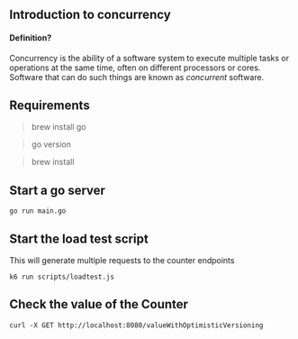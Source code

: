 ## Introduction to concurrency

#### Definition?

Concurrency is the ability of a software system to execute multiple tasks or operations at the same time, often on different processors or cores. Software that can do such things are known as _concurrent_ software.

## Requirements

> brew install go 

> go version 

> brew install 

## Start a go server 
``` go run main.go ``` 

## Start the load test script

This will generate multiple requests to the counter endpoints

```k6 run scripts/loadtest.js```

## Check the value of the Counter

```
curl -X GET http://localhost:8080/valueWithOptimisticVersioning
```

